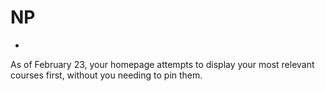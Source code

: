 # NP
-
As of February 23, your homepage attempts to display your most relevant courses first, without you needing to pin them.
